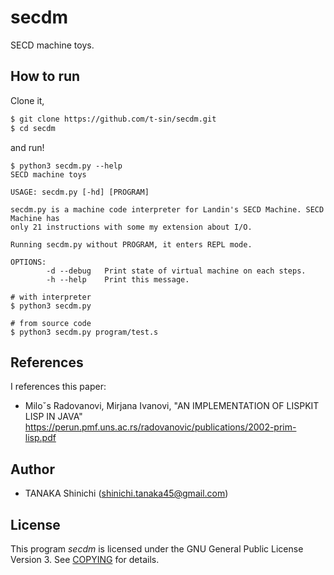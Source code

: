 # secdm

SECD machine toys.

## How to run

Clone it, 

```sh
$ git clone https://github.com/t-sin/secdm.git
$ cd secdm
```

and run!

```
$ python3 secdm.py --help
SECD machine toys

USAGE: secdm.py [-hd] [PROGRAM]

secdm.py is a machine code interpreter for Landin's SECD Machine. SECD Machine has
only 21 instructions with some my extension about I/O.

Running secdm.py without PROGRAM, it enters REPL mode.

OPTIONS:
        -d --debug   Print state of virtual machine on each steps.
        -h --help    Print this message.

# with interpreter
$ python3 secdm.py

# from source code
$ python3 secdm.py program/test.s
```

## References

I references this paper:

- Miloˇs Radovanovi, Mirjana Ivanovi, "AN IMPLEMENTATION OF LISPKIT LISP IN JAVA"
  https://perun.pmf.uns.ac.rs/radovanovic/publications/2002-prim-lisp.pdf

## Author

- TANAKA Shinichi (<shinichi.tanaka45@gmail.com>)

## License

This program *secdm* is licensed under the GNU General Public License Version 3. See [COPYING](COPYING) for details.

